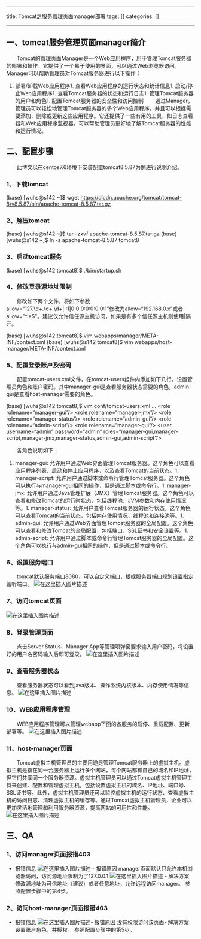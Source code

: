 
--- 
title:  Tomcat之服务管理页面manager部署 
tags: []
categories: [] 

---
## 一、tomcat服务管理页面manager简介

  Tomcat的管理页面Manager是一个Web应用程序，用于管理Tomcat服务器的部署和操作。它提供了一个易于使用的界面，可以通过Web浏览器访问。Manager可以帮助管理员对Tomcat服务器进行以下操作：
1. 部署/卸载Web应用程序1. 查看Web应用程序的运行状态和统计信息1. 启动/停止Web应用程序1. 查看Tomcat服务器的状态和运行日志1. 管理Tomcat服务器的用户和角色1. 配置Tomcat服务器的安全性和访问控制
  通过Manager，管理员可以轻松地管理Tomcat服务器的多个Web应用程序，并且可以根据需要添加、删除或更新这些应用程序。它还提供了一些有用的工具，如日志查看器和Web应用程序监视器，可以帮助管理员更好地了解Tomcat服务器的性能和运行情况。

## 二、配置步骤

  此博文以在centos7.6环境下安装配置tomcat8.5.87为例进行说明介绍。

### 1、下载tomcat

>  
 (base) [wuhs@s142 ~]$ wget https://dlcdn.apache.org/tomcat/tomcat-8/v8.5.87/bin/apache-tomcat-8.5.87.tar.gz 


### 2、解压tomcat

>  
 (base) [wuhs@s142 ~]$ tar -zxvf apache-tomcat-8.5.87.tar.gz (base) [wuhs@s142 ~]$ ln -s apache-tomcat-8.5.87 tomcat8 


### 3、启动tomcat服务

>  
 (base) [wuhs@s142 tomcat8]$ ./bin/startup.sh 


### 4、修改登录源地址限制

  修改如下两个文件，将如下参数allow=“127.\d+.\d+.\d+|::1|0:0:0:0:0:0:0:1"修改为allow=“192.168.0.x”或者allow=”^.*$"。建议仅允许信任源主机访问，如果是有多个信任源主机则使用|隔开。

>  
 (base) [wuhs@s142 tomcat8]$ vim webapps/manager/META-INF/context.xml (base) [wuhs@s142 tomcat8]$ vim webapps/host-manager/META-INF/context.xml 


### 5、配置登录账户及密码

  配置tomcat-users.xml文件，在tomcat-users组件内添加如下几行，设置管理员角色和账户密码。其中manager-gui是查看服务器状态需要的角色，admin-gui是查看host-manager需要的角色。

>  
 (base) [wuhs@s142 tomcat8]$ vim conf/tomcat-users.xml … &lt;role rolename=“manager-gui”/&gt; &lt;role rolename=“manager-jmx”/&gt; &lt;role rolename=“manager-status”/&gt; &lt;role rolename=“admin-gui”/&gt; &lt;role rolename=“admin-script”/&gt; &lt;role rolename=“manager-gui”/&gt; &lt;user username=“admin” password=“admin” roles=“manager-gui,manager-script,manager-jmx,manager-status,admin-gui,admin-script”/&gt; 


  各角色说明如下：
1. manager-gui: 允许用户通过Web界面管理Tomcat服务器。这个角色可以查看应用程序列表、启动和停止应用程序，以及查看Tomcat的当前状态。1. manager-script: 允许用户通过脚本或命令行管理Tomcat服务器。这个角色可以执行与manager-gui相同的操作，但是通过脚本或命令行。1. manager-jmx: 允许用户通过Java管理扩展（JMX）管理Tomcat服务器。这个角色可以查看和修改Tomcat的运行时状态，包括线程池、JVM参数和内存使用情况等。1. manager-status: 允许用户查看Tomcat服务器的运行状态。这个角色可以查看Tomcat的当前状态，包括内存使用情况、线程池和连接池等。1. admin-gui: 允许用户通过Web界面管理Tomcat服务器的全局配置。这个角色可以查看和修改Tomcat的全局配置，包括端口、SSL证书和安全设置等。1. admin-script: 允许用户通过脚本或命令行管理Tomcat服务器的全局配置。这个角色可以执行与admin-gui相同的操作，但是通过脚本或命令行。
### 6、设置服务端口

  tomcat默认服务端口8080，可以自定义端口，根据服务器端口规划设置指定监听端口。 <img src="https://img-blog.csdnimg.cn/462b3c51904e43c4915e7ce9b9a24356.png" alt="在这里插入图片描述">

### 7、访问tomcat页面

<img src="https://img-blog.csdnimg.cn/915b894641f5438f831cde87be364cca.png" alt="在这里插入图片描述">

### 8、登录管理页面

  点击Server Status、Manager App等管理项弹窗要求输入用户密码，将设置好的用户名密码输入后即可登录。 <img src="https://img-blog.csdnimg.cn/0fc806479cd64be69e67791ac6a3b57a.png" alt="在这里插入图片描述">

### 9、查看服务器状态

  查看服务器状态可以看到java版本、操作系统内核版本、内存使用情况等信息。 <img src="https://img-blog.csdnimg.cn/126c950c1ce84054bd4d41f7c338a659.png" alt="在这里插入图片描述">

### 10、WEB应用程序管理

  WEB应用程序管理可以管理webapp下面的各服务的启停、重载配置、更新部署等。 <img src="https://img-blog.csdnimg.cn/99ec47f13e294fb683b59790e1539017.png" alt="在这里插入图片描述">

### 11、host-manager页面

  Tomcat虚拟主机管理员的主要用途是管理Tomcat服务器上的虚拟主机。虚拟主机是指在同一台服务器上运行多个网站，每个网站都有自己的域名和IP地址，但它们共享同一个服务器资源。虚拟主机管理员可以通过Tomcat虚拟主机管理工具来创建、配置和管理虚拟主机，包括设置虚拟主机的域名、IP地址、端口号、SSL证书等。此外，虚拟主机管理员还可以监控虚拟主机的运行状态、查看虚拟主机的访问日志、清理虚拟主机的缓存等。通过Tomcat虚拟主机管理员，企业可以更加灵活地管理和利用服务器资源，提高网站的可用性和性能。 <img src="https://img-blog.csdnimg.cn/e2cefce2ee404da5ad2f71fe4539591b.png" alt="在这里插入图片描述">

## 三、QA

### 1、访问manager页面报错403
-  报错信息 <img src="https://img-blog.csdnimg.cn/37aae8cbe8a2493dad3f0237f7a21b8d.png" alt="在这里插入图片描述"> -  报错原因 manager页面默认只允许本机浏览器访问，访问源地址限制为了127.0.0.1 <img src="https://img-blog.csdnimg.cn/2cb101c2cbf643d7bd17f14cf9047cae.png" alt="在这里插入图片描述"> -  解决方案 修改源地址为可信地址（建议）或者任意地址，允许远程访问manager。 参照配置步骤中的第4步。 
### 2、访问host-manager页面报错403
- 报错信息 <img src="https://img-blog.csdnimg.cn/d842f88f05e44a2fa9524c4665ce1281.png" alt="在这里插入图片描述">- 报错原因 没有权限访问该页面- 解决方案 设置账户角色，并授权。 参照配置步骤中的第5步。